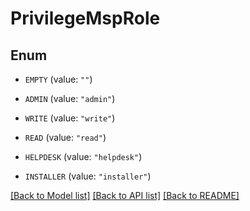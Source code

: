 # PrivilegeMspRole

## Enum


* `EMPTY` (value: `""`)

* `ADMIN` (value: `"admin"`)

* `WRITE` (value: `"write"`)

* `READ` (value: `"read"`)

* `HELPDESK` (value: `"helpdesk"`)

* `INSTALLER` (value: `"installer"`)


[[Back to Model list]](../README.md#documentation-for-models) [[Back to API list]](../README.md#documentation-for-api-endpoints) [[Back to README]](../README.md)


